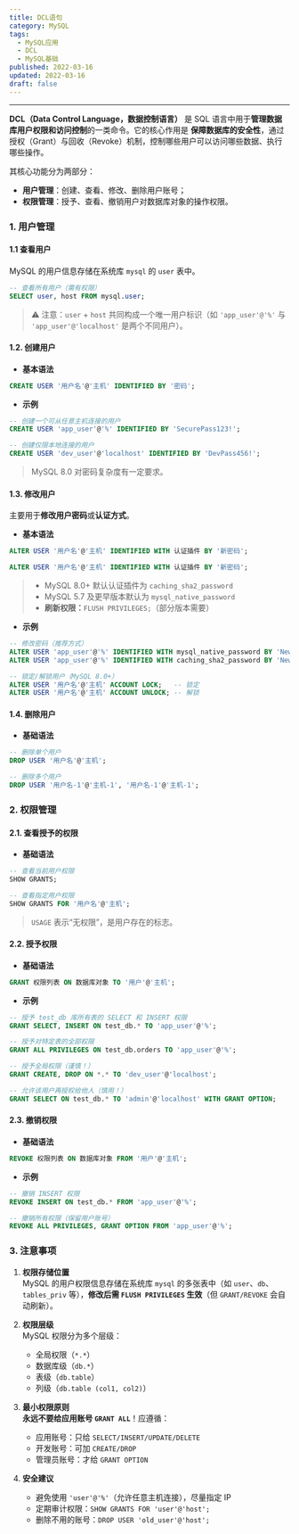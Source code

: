 ```yaml
---
title: DCL语句
category: MySQL
tags:
  - MySQL应用
  - DCL
  - MySQL基础
published: 2022-03-16
updated: 2022-03-16
draft: false
---
```

---

**DCL（Data Control Language，数据控制语言）** 是 SQL 语言中用于**管理数据库用户权限和访问控制**的一类命令。它的核心作用是 **保障数据库的安全性**，通过授权（Grant）与回收（Revoke）机制，控制哪些用户可以访问哪些数据、执行哪些操作。
  
其核心功能分为两部分：
- **用户管理**：创建、查看、修改、删除用户账号；
- **权限管理**：授予、查看、撤销用户对数据库对象的操作权限。

### 1. 用户管理

#### 1.1 查看用户
MySQL 的用户信息存储在系统库 `mysql` 的 `user` 表中。

```sql
-- 查看所有用户（需有权限）
SELECT user, host FROM mysql.user;
```

> ⚠️ 注意：`user` + `host` 共同构成一个唯一用户标识（如 `'app_user'@'%'` 与 `'app_user'@'localhost'` 是两个不同用户）。

#### 1.2. 创建用户

- **基本语法**

```sql
CREATE USER '用户名'@'主机' IDENTIFIED BY '密码';
```

- **示例**

```sql
-- 创建一个可从任意主机连接的用户
CREATE USER 'app_user'@'%' IDENTIFIED BY 'SecurePass123!';

-- 创建仅限本地连接的用户
CREATE USER 'dev_user'@'localhost' IDENTIFIED BY 'DevPass456!';
```

> MySQL 8.0 对密码复杂度有一定要求。

#### 1.3. 修改用户

主要用于**修改用户密码**或**认证方式**。

- **基本语法**

```sql
ALTER USER '用户名'@'主机' IDENTIFIED WITH 认证插件 BY '新密码';

ALTER USER '用户名'@'主机' IDENTIFIED WITH 认证插件 BY '新密码';
```

> - MySQL 8.0+ 默认认证插件为 `caching_sha2_password`
> - MySQL 5.7 及更早版本默认为 `mysql_native_password`
> - **刷新权限：**`FLUSH PRIVILEGES;`（部分版本需要）


- **示例**

```sql
-- 修改密码（推荐方式）
ALTER USER 'app_user'@'%' IDENTIFIED WITH mysql_native_password BY 'NewPass789!';
ALTER USER 'app_user'@'%' IDENTIFIED WITH caching_sha2_password BY 'NewPass789!';
```

```sql
-- 锁定/解锁用户（MySQL 8.0+）
ALTER USER '用户名'@'主机' ACCOUNT LOCK;   -- 锁定
ALTER USER '用户名'@'主机' ACCOUNT UNLOCK; -- 解锁
```

#### 1.4. 删除用户

- **基础语法**

```sql
-- 删除单个用户
DROP USER '用户名'@'主机';

-- 删除多个用户
DROP USER '用户名-1'@'主机-1', '用户名-1'@'主机-1';
```

### 2. 权限管理

#### 2.1. 查看授予的权限

- **基础语法**

```sql
-- 查看当前用户权限
SHOW GRANTS;

-- 查看指定用户权限
SHOW GRANTS FOR '用户名'@'主机';
```

> `USAGE` 表示“无权限”，是用户存在的标志。

#### 2.2. 授予权限

- **基础语法**

```sql
GRANT 权限列表 ON 数据库对象 TO '用户'@'主机';
```

- **示例**

```sql
-- 授予 test_db 库所有表的 SELECT 和 INSERT 权限
GRANT SELECT, INSERT ON test_db.* TO 'app_user'@'%';

-- 授予对特定表的全部权限
GRANT ALL PRIVILEGES ON test_db.orders TO 'app_user'@'%';

-- 授予全局权限（谨慎！）
GRANT CREATE, DROP ON *.* TO 'dev_user'@'localhost';

-- 允许该用户再授权给他人（慎用！）
GRANT SELECT ON test_db.* TO 'admin'@'localhost' WITH GRANT OPTION;
```

#### 2.3. 撤销权限

- **基础语法**

```sql
REVOKE 权限列表 ON 数据库对象 FROM '用户'@'主机';
```

- **示例**

```sql
-- 撤销 INSERT 权限
REVOKE INSERT ON test_db.* FROM 'app_user'@'%';

-- 撤销所有权限（保留用户账号）
REVOKE ALL PRIVILEGES, GRANT OPTION FROM 'app_user'@'%';
```

### 3. 注意事项

1. **权限存储位置**  
   MySQL 的用户权限信息存储在系统库 `mysql` 的多张表中（如 `user`、`db`、`tables_priv` 等），**修改后需 `FLUSH PRIVILEGES` 生效**（但 `GRANT/REVOKE` 会自动刷新）。

2. **权限层级**  
   MySQL 权限分为多个层级：
   - 全局权限（`*.*`）
   - 数据库级（`db.*`）
   - 表级（`db.table`）
   - 列级（`db.table (col1, col2)`）

3. **最小权限原则**  
   **永远不要给应用账号 `GRANT ALL`**！应遵循：
   - 应用账号：只给 `SELECT/INSERT/UPDATE/DELETE`
   - 开发账号：可加 `CREATE/DROP`
   - 管理员账号：才给 `GRANT OPTION`

4. **安全建议**
   - 避免使用 `'user'@'%'`（允许任意主机连接），尽量指定 IP
   - 定期审计权限：`SHOW GRANTS FOR 'user'@'host';`
   - 删除不用的账号：`DROP USER 'old_user'@'host';`
